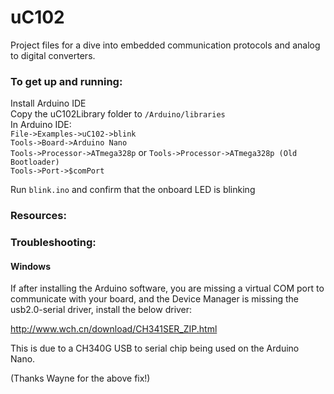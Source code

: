 # uC102
Project files for a dive into embedded communication protocols and analog to digital converters.  

### To get up and running:
Install Arduino IDE  
Copy the uC102Library folder to `/Arduino/libraries`  
In Arduino IDE:  
`File->Examples->uC102->blink`  
`Tools->Board->Arduino Nano`  
`Tools->Processor->ATmega328p` or `Tools->Processor->ATmega328p (Old Bootloader)`  
`Tools->Port->$comPort`

Run `blink.ino` and confirm that the onboard LED is blinking

### Resources:   


### Troubleshooting:

#### Windows
If after installing the Arduino software, you are missing a virtual COM port to communicate with your board, and the Device Manager is missing the usb2.0-serial driver, install the below driver:

http://www.wch.cn/download/CH341SER_ZIP.html

This is due to a CH340G USB to serial chip being used on the Arduino Nano.

(Thanks Wayne for the above fix!)
